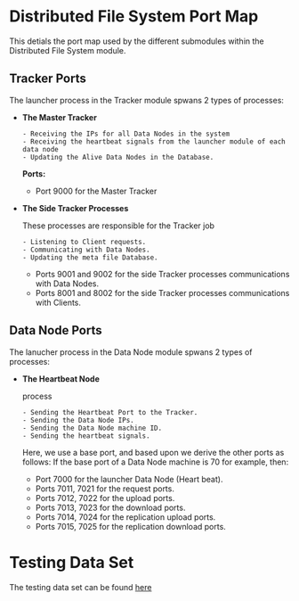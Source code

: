#  Distributed File System Port Map
This detials the port map used by the different submodules within the Distributed File System module.

## Tracker Ports
The launcher process in the Tracker module spwans 2 types of processes:
- **The Master Tracker**

    ```
    - Receiving the IPs for all Data Nodes in the system
    - Receiving the heartbeat signals from the launcher module of each data node
    - Updating the Alive Data Nodes in the Database.
    ```
    **Ports:**
    - Port 9000 for the Master Tracker
- **The Side Tracker Processes**

    These processes are responsible for the Tracker job
    ```
    - Listening to Client requests.
    - Communicating with Data Nodes.
    - Updating the meta file Database.
    ```
    - Ports 9001 and 9002 for the side Tracker processes communications with Data Nodes.
    - Ports 8001 and 8002 for the side Tracker processes communications with Clients.

## Data Node Ports
The lanucher process in the Data Node module spwans 2 types of processes:
- **The Heartbeat Node**

    process
    ```
    - Sending the Heartbeat Port to the Tracker.
    - Sending the Data Node IPs.
    - Sending the Data Node machine ID.
    - Sending the heartbeat signals. 
    ```
    Here, we use a base port, and based upon we derive the other ports as follows:
    If the base port of a Data Node machine is 70 for example, then:
    - Port 7000 for the launcher Data Node (Heart beat).
    - Ports 7011, 7021 for the request ports.
    - Ports 7012, 7022 for the upload ports.
    - Ports 7013, 7023 for the download ports.
    - Ports 7014, 7024 for the replication upload ports.
    - Ports 7015, 7025 for the replication download ports.

# Testing Data Set
The testing data set can be found [here](https://drive.google.com/drive/folders/1pEVD85lamr6kkhFnDCPDCZFO5JPk7Ajd?usp=sharing)